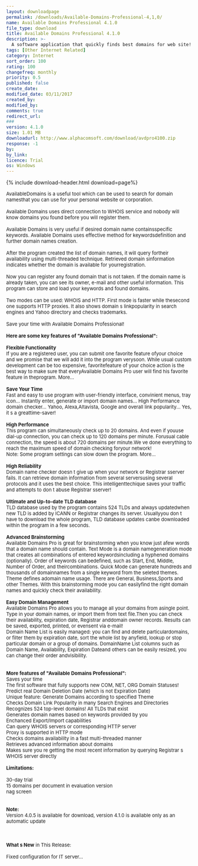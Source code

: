 ```yaml
---
layout: downloadpage
permalink: /downloads/Available-Domains-Professional-4,1,0/
name: Available Domains Professional 4.1.0
file_type: download
title: Available Domains Professional 4.1.0
description: >-
  A software application that quickly finds best domains for web site!
tags: [Other Internet Related]
category: Internet
sort_order: 100
rating: 100
changefreq: monthly
priority: 0.5
published: false
create_date: 
modified_date: 03/11/2017
created_by: 
modified_by: 
comments: true
redirect_url: 
### 
version: 4.1.0
size: 1.01 MB
downloadurl: http://www.alphacomsoft.com/download/avdpro4100.zip
response: -1
by: 
by_link: 
licence: Trial
os: Windows
---
```


{% include download-header.html download=page%}

<p style="fix-download-text !important">
<p><font size="2">AvailableDomains is a useful tool which can be used to search for domain namesthat you can use for your personal website or corporation.<br />
<br />
Available Domains uses direct connection to WHOIS service and nobody will know domains you found before you will register them. <br />
<br />
Available Domains is very useful if desired domain name containsspecific keywords. Available Domains uses effective method for keywordsdefinition and further domain names creation. <br />
<br />
After the program created the list of domain names, it will query fortheir availability using multi-threaded technique. Retrieved domain sinformation indicates whether the domain is available for yourregistration. <br />
<br />
Now you can register any found domain that is not taken. If the domain name is already taken, you can see its owner, </font><font size="2">e-mail</font><font size="2"> and other useful information. This program can store and load your keywords and found domains. <br />
<br />
Two modes can be used: WHOIS and HTTP. First mode is faster while thesecond one supports HTTP proxies. It also shows domain s linkpopularity in search engines and Yahoo directory and checks trademarks.<br />
<br />
Save your time with Available Domains Professional!<br />
<br />
<span><strong>Here are some key features of "Available Domains Professional":</strong></span><br />
<br />
<strong>Flexible Functionality </strong><br />
If you are a registered user, you can submit one favorite feature ofyour choice and we promise that we will add it into the program verysoon. While usual custom development can be too expensive, favoritefeature of your choice action is the best way to make sure that everyAvailable Domains Pro user will find his favorite feature in theprogram. More... <br />
<br />
<strong>Save Your Time </strong><br />
Fast and easy to use program with user-friendly interface, convinient menus, tray icon... Instantly enter, generate or import domain names... High Performance domain checker... Yahoo, Alexa,Altavista, Google and overall link popularity... Yes, it s a greattime-saver! <br />
<br />
<strong>High Performance </strong><br />
This program can simultaneously check up to 20 domains. And even if youuse dial-up connection, you can check up to 120 domains per minute. Forusual cable connection, the speed is about 720 domains per minute.We ve done everything to reach the maximum speed of domain checking foryour network! <br />
Note: Some program settings can slow down the program. More... <br />
<br />
<strong>High Reliability </strong><br />
Domain name checker doesn t give up when your network or Registrar sserver fails. It can retrieve domain information from several serversusing several protocols and it uses the best choice. This intelligenttechique saves your traffic and attempts to don t abuse Registrar sserver! <br />
<br />
<strong>Ultimate and Up-to-date TLD database </strong><br />
TLD database used by the program contains 524 TLDs and always updatedwhen new TLD is added by ICANN or Registrar changes its server. Usuallyyou don t have to download the whole program, TLD database updates canbe downloaded within the program in a few seconds. <br />
<br />
<strong>Advanced Brainstorming </strong><br />
Available Domains Pro is great for brainstorming when you know just afew words that a domain name should contain. Text Mode is a domain namegeneration mode that creates all combinations of entered keywordsincluding a hyphened domains (optionally). Order of keywords can bedefined, such as Start, End, Middle, Number of Order, and theircombinations. Quick Mode can generate hundreds and thousands of domainnames from a single keyword from the seleted themes. Theme defines adomain name usage. There are General, </font><font size="2">Business</font><font size="2">,Sports and other Themes. With this brainstorming mode you can easilyfind the right domain names and quickly check their availability. <br />
<br />
<strong>Easy Domain Management </strong><br />
Available Domains Pro allows you to manage all your domains from asingle point. Type in your domain names, or import them from text file.Then you can check their availability, expiration date, Registrar anddomain owner records. Results can be saved, exported, printed, or evensent via e-mail! <br />
Domain Name List is easily managed: you can find and delete particulardomains, or filter them by expiration date, sort the whole list by anyfield, lookup or stop particular domain or a group of domains. DomainName List columns such as Domain Name, Availability, Expiration Dateand others can be easily resized, you can change their order andvisibility. <br />
<br />
<br />
<strong>More features of "Available Domains Professional":</strong><br />
Saves your time<br />
The first software that fully supports new COM, NET, ORG Domain Statuses!<br />
Predict real Domain Deletion Date (which is not Expiration Date)<br />
Unique feature: Generate Domains according to specified Theme<br />
Checks Domain Link Popularity in many Search Engines and Directories<br />
Recognizes 524 top-level domains! All TLDs that exist<br />
Generates domain names based on keywords provided by you<br />
Enchanced Export/Import capabilities<br />
Can query WHOIS servers or corresponding HTTP server<br />
Proxy is supported in HTTP mode<br />
Checks domains availability in a fast multi-threaded manner<br />
Retrieves advanced information about domains<br />
Makes sure you re getting the most recent information by querying Registrar s WHOIS server directly<br />
<br />
<span><strong>Limitations:</strong></span><br />
<br />
30-day trial<br />
15 domains per document in evaluation version<br />
nag screen<br />
<br />
<br />
<strong>Note:</strong><br />
Version 4.0.5 is available for download, version 4.1.0 is available only as an automatic update </font></p>
<div class="celltext_big"><br />
<br />
<font size="2"><strong>What s New</strong> in This Release:<br />
<br />
Fixed configuration for IT server... </font></div></p>
